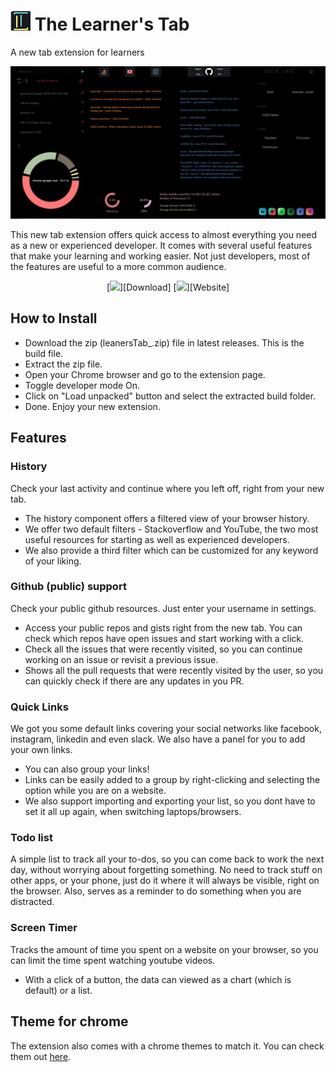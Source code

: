 # ![logo](https://github.com/saurabhburewar/TheLearnersTab/blob/main/docs/img/logo32.png)   The Learner's Tab

A new tab extension for learners

![Screenshot of extension](https://github.com/saurabhburewar/Web_TheLearnersTab/blob/learnerTab_v3/docs/img/home.png)

This new tab extension offers quick access to almost everything you need as a new or experienced developer. It comes with several useful features that make your learning and working easier. Not just developers, most of the features are useful to a more common audience.
<p align="center">
  [<img height="35" src="https://img.shields.io/badge/Download-green?style=for-the-badge&color=%23238636" />][Download]
  [<img height="35" src="https://img.shields.io/badge/Website-yellow?style=for-the-badge&color=%23efe076" />][Website]
</p>

## How to Install
- Download the zip (leanersTab_<version>.zip) file in latest releases. This is the build file.
- Extract the zip file.
- Open your Chrome browser and go to the extension page.
- Toggle developer mode On.
- Click on "Load unpacked" button and select the extracted build folder.
- Done. Enjoy your new extension.

## Features

### History
Check your last activity and continue where you left off, right from your new tab.
- The history component offers a filtered view of your browser history.
- We offer two default filters - Stackoverflow and YouTube, the two most useful resources for starting as well as experienced developers.
- We also provide a third filter which can be customized for any keyword of your liking.

### Github (public) support
Check your public github resources. Just enter your username in settings. 
- Access your public repos and gists right from the new tab. You can check which repos have open issues and start working with a click.
- Check all the issues that were recently visited, so you can continue working on an issue or revisit a previous issue.
- Shows all the pull requests that were recently visited by the user, so you can quickly check if there are any updates in you PR.

### Quick Links
We got you some default links covering your social networks like facebook, instagram, linkedin and even slack. We also have a panel for you to add your own links.
- You can also group your links!
- Links can be easily added to a group by right-clicking and selecting the option while you are on a website.
- We also support importing and exporting your list, so you dont have to set it all up again, when switching laptops/browsers.

### Todo list
A simple list to track all your to-dos, so you can come back to work the next day, without worrying about forgetting something. No need to track stuff on other apps, or your phone, just do it where it will always be visible, right on the browser.
Also, serves as a reminder to do something when you are distracted.

### Screen Timer
Tracks the amount of time you spent on a website on your browser, so you can limit the time spent watching youtube videos.
- With a click of a button, the data can viewed as a chart (which is default) or a list.

## Theme for chrome
The extension also comes with a chrome themes to match it. You can check them out [here](https://github.com/saurabhburewar/Web_ChromeThemes).

[Website]: https://saurabhburewar.github.io/Web_TheLearnersTab/
[Download]: https://github.com/saurabhburewar/Web_TheLearnersTab/releases
